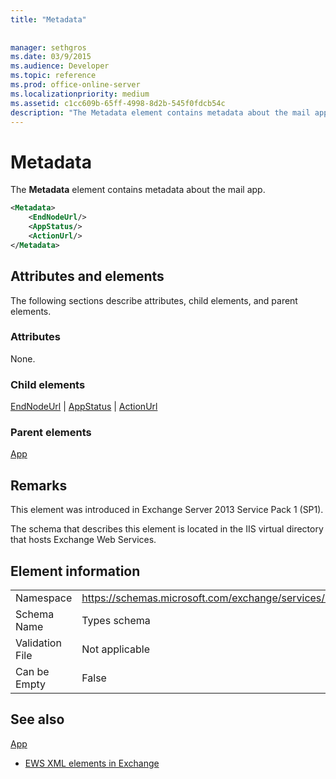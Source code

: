 ```yaml
---
title: "Metadata"
 
 
manager: sethgros
ms.date: 03/9/2015
ms.audience: Developer
ms.topic: reference
ms.prod: office-online-server
ms.localizationpriority: medium
ms.assetid: c1cc609b-65ff-4998-8d2b-545f0fdcb54c
description: "The Metadata element contains metadata about the mail app."
---
```


# Metadata

The **Metadata** element contains metadata about the mail app. 
  
```XML
<Metadata>
    <EndNodeUrl/>
    <AppStatus/>
    <ActionUrl/>
</Metadata>
```

## Attributes and elements

The following sections describe attributes, child elements, and parent elements.
  
### Attributes

None.
  
### Child elements

[EndNodeUrl](endnodeurl.md) | [AppStatus](appstatus-ex15websvcsotherref.md) | [ActionUrl](actionurl.md)
  
### Parent elements

[App](app.md)
  
## Remarks

This element was introduced in Exchange Server 2013 Service Pack 1 (SP1).
  
The schema that describes this element is located in the IIS virtual directory that hosts Exchange Web Services.
  
## Element information

|||
|:-----|:-----|
|Namespace  <br/> | https://schemas.microsoft.com/exchange/services/2006/types  <br/> |
|Schema Name  <br/> |Types schema  <br/> |
|Validation File  <br/> |Not applicable  <br/> |
|Can be Empty  <br/> |False  <br/> |
   
## See also



[App](app.md)


- [EWS XML elements in Exchange](ews-xml-elements-in-exchange.md)

